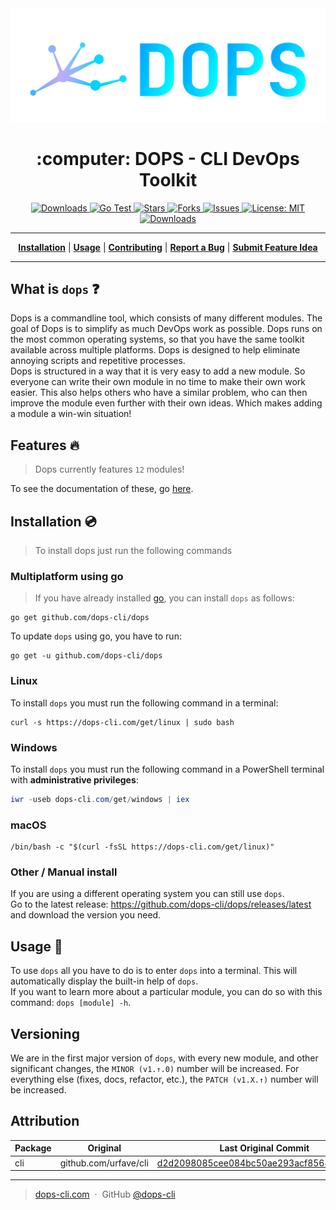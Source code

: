 <!--suppress HtmlDeprecatedAttribute -->
<a href="https://github.com/dops-cli/dops/">
<img src="https://raw.githubusercontent.com/dops-cli/assets/master/DOPS-Icon-Text-Horizontal.svg" alt="Dops">
</a>

<h1 align="center">:computer: DOPS - CLI DevOps Toolkit</h1>

<p align="center">

<a href="https://github.com/dops-cli/dops/releases">
<img src="https://img.shields.io/github/downloads/dops-cli/dops/total.svg?style=flat-square" alt="Downloads">
</a>

<a href="https://github.com/dops-cli/dops/actions?query=workflow%3A%22Go+Test%22">
<img src="https://img.shields.io/github/workflow/status/dops-cli/dops/Go%20Test?style=flat-square" alt="Go Test">
</a>

<a href="https://github.com/dops-cli/dops/stargazers">
<img src="https://img.shields.io/github/stars/dops-cli/dops.svg?style=flat-square" alt="Stars">
</a>

<a href="https://github.com/dops-cli/dops/fork">
<img src="https://img.shields.io/github/forks/dops-cli/dops.svg?style=flat-square" alt="Forks">
</a>

<a href="https://github.com/dops-cli/dops/issues">
<img src="https://img.shields.io/github/issues/dops-cli/dops.svg?style=flat-square" alt="Issues">
</a>

<a href="https://opensource.org/licenses/MIT">
<img src="https://img.shields.io/badge/License-MIT-yellow.svg?style=flat-square" alt="License: MIT">
</a>

<br/>

<a href="https://github.com/dops-cli/dops/releases">
<img src="https://img.shields.io/badge/platform-windows%20%7C%20macos%20%7C%20linux-informational?style=for-the-badge" alt="Downloads">
</a>

</p>

----

<p align="center">
<strong><a href="https://github.com/dops-cli/dops#installation">Installation</a></strong>
|
<strong><a href="https://github.com/dops-cli/dops#usage">Usage</a></strong>
|
<strong><a href="https://github.com/dops-cli/dops/blob/master/CONTRIBUTING.md">Contributing</a></strong>
|
<strong><a href="https://github.com/dops-cli/dops/issues/new?assignees=MarvinJWendt&labels=bug&template=report-a-bug.md&title=">Report a Bug</a></strong>
|
<strong><a href="https://github.com/dops-cli/dops/issues/new?assignees=MarvinJWendt&labels=enhancement&template=request-a-feature.md&title=">Submit Feature Idea</a></strong>
</p>

----

## What is `dops` ❓

Dops is a commandline tool, which consists of many different modules. The goal of Dops is to simplify as much DevOps work as possible. Dops runs on the most common operating systems, so that you have the same toolkit available across multiple platforms. Dops is designed to help eliminate annoying scripts and repetitive processes.  
Dops is structured in a way that it is very easy to add a new module. So everyone can write their own module in no time to make their own work easier. This also helps others who have a similar problem, who can then improve the module even further with their own ideas. Which makes adding a module a win-win situation!

## Features 🔥

> Dops currently features `12`<!-- feature-count --> modules!

To see the documentation of these, go [here](https://dops-cli.com/#/using_modules).

## Installation 💿

> To install dops just run the following commands

### Multiplatform using go

> If you have already installed [go](https://golang.org/), you can install `dops` as follows:

```console
go get github.com/dops-cli/dops
```

To update `dops` using go, you have to run:

```console
go get -u github.com/dops-cli/dops
```

### Linux

To install `dops` you must run the following command in a terminal:

```console
curl -s https://dops-cli.com/get/linux | sudo bash
```

### Windows

To install `dops` you must run the following command in a PowerShell terminal with **administrative privileges**:

```powershell
iwr -useb dops-cli.com/get/windows | iex
```

### macOS

```console
/bin/bash -c "$(curl -fsSL https://dops-cli.com/get/linux)"
```

### Other / Manual install

If you are using a different operating system you can still use `dops`.  
Go to the latest release: https://github.com/dops-cli/dops/releases/latest and download the version you need.

## Usage 📝

To use `dops` all you have to do is to enter `dops` into a terminal. This will automatically display the built-in help of `dops`.  
If you want to learn more about a particular module, you can do so with this command: `dops [module] -h`.

## Versioning

We are in the first major version of `dops`, with every new module, and other significant changes, the `MINOR (v1.↑.0)` number will be increased. For everything else (fixes, docs, refactor, etc.), the `PATCH (v1.X.↑)` number will be increased.

## Attribution

| Package       | Original                          | Last Original Commit                                                                                                                  | License   |
|---------------|-----------------------------------|---------------------------------------------------------------------------------------------------------------------------------------|-----------|
| cli           | github.com/urfave/cli             | [d2d2098085cee084bc50ae293acf8568cfb348e6](https://github.com/urfave/cli/commit/d2d2098085cee084bc50ae293acf8568cfb348e6)             | MIT       |

---

> [dops-cli.com](https://dops-cli.com) &nbsp;&middot;&nbsp;
> GitHub [@dops-cli](https://github.com/dops-cli)
